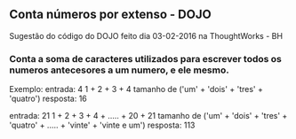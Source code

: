## Conta números por extenso - DOJO

Sugestão do código do DOJO feito dia 03-02-2016 na ThoughtWorks - BH

### Conta a soma de caracteres utilizados para escrever todos os numeros antecesores a um numero, e ele mesmo.


Exemplo:
  entrada: 4
      1 + 2 + 3 + 4
      tamanho de ('um' + 'dois' + 'tres' + 'quatro')
  resposta: 16
  
  entrada: 21
      1 + 2 + 3 + 4 + ..... + 20 + 21
      tamanho de ('um' + 'dois' + 'tres' + 'quatro' + ..... + 'vinte' + 'vinte e um')
  resposta: 113
  
